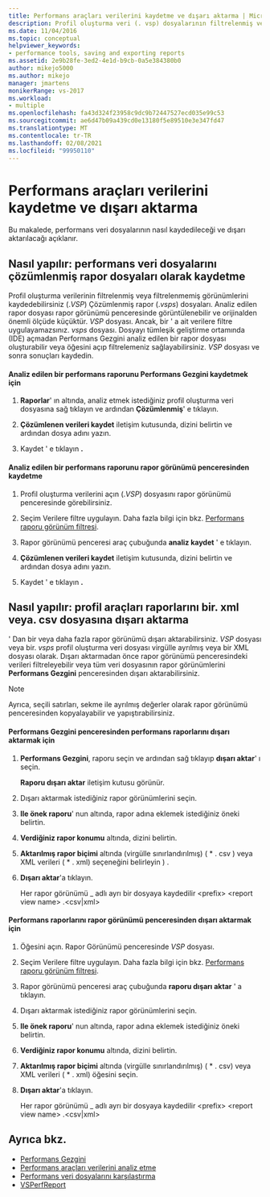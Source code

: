 ```yaml
---
title: Performans araçları verilerini kaydetme ve dışarı aktarma | Microsoft Docs
description: Profil oluşturma veri (. vsp) dosyalarının filtrelenmiş veya filtrelenmemiş görünümlerini çözümlenen rapor (. vsps) dosyaları olarak nasıl kaydedebileceğinizi öğrenin.
ms.date: 11/04/2016
ms.topic: conceptual
helpviewer_keywords:
- performance tools, saving and exporting reports
ms.assetid: 2e9b28fe-3ed2-4e1d-b9cb-0a5e384380b0
author: mikejo5000
ms.author: mikejo
manager: jmartens
monikerRange: vs-2017
ms.workload:
- multiple
ms.openlocfilehash: fa43d324f23958c9dc9b72447527ecd035e99c53
ms.sourcegitcommit: ae6d47b09a439cd0e13180f5e89510e3e347fd47
ms.translationtype: MT
ms.contentlocale: tr-TR
ms.lasthandoff: 02/08/2021
ms.locfileid: "99950110"
---
```

# <a name="save-and-export-performance-tools-data"></a>Performans araçları verilerini kaydetme ve dışarı aktarma
Bu makalede, performans veri dosyalarının nasıl kaydedileceği ve dışarı aktarılacağı açıklanır.

## <a name="how-to-save-performance-data-files-as-analyzed-report-files"></a>Nasıl yapılır: performans veri dosyalarını çözümlenmiş rapor dosyaları olarak kaydetme
 Profil oluşturma verilerinin filtrelenmiş veya filtrelenmemiş görünümlerini kaydedebilirsiniz (.*VSP*) Çözümlenmiş rapor (.*vsps*) dosyaları. Analiz edilen rapor dosyası rapor görünümü penceresinde görüntülenebilir ve orijinalden önemli ölçüde küçüktür. *VSP* dosyası. Ancak, bir ' a ait verilere filtre uygulayamazsınız. *vsps* dosyası. Dosyayı tümleşik geliştirme ortamında (IDE) açmadan Performans Gezgini analiz edilen bir rapor dosyası oluşturabilir veya öğesini açıp filtrelemeniz sağlayabilirsiniz. *VSP* dosyası ve sonra sonuçları kaydedin.

#### <a name="to-save-an-analyzed-performance-report-from-the-performance-explorer"></a>Analiz edilen bir performans raporunu Performans Gezgini kaydetmek için

1. **Raporlar**' ın altında, analiz etmek istediğiniz profil oluşturma veri dosyasına sağ tıklayın ve ardından **Çözümlenmiş**' e tıklayın.

2. **Çözümlenen verileri kaydet** iletişim kutusunda, dizini belirtin ve ardından dosya adını yazın.

3. Kaydet ' e tıklayın **.**

#### <a name="to-save-an-analyzed-performance-report-from-the-report-view-window"></a>Analiz edilen bir performans raporunu rapor görünümü penceresinden kaydetme

1. Profil oluşturma verilerini açın (.*VSP*) dosyasını rapor görünümü penceresinde görebilirsiniz.

2. Seçim Verilere filtre uygulayın. Daha fazla bilgi için bkz. [Performans raporu görünüm filtresi](../profiling/performance-report-view-filter.md).

3. Rapor görünümü penceresi araç çubuğunda **analiz kaydet** ' e tıklayın.

4. **Çözümlenen verileri kaydet** iletişim kutusunda, dizini belirtin ve ardından dosya adını yazın.

5. Kaydet ' e tıklayın **.**

## <a name="how-to-export-profiling-tools-reports-to-an-xml-or-csv-file"></a>Nasıl yapılır: profil araçları raporlarını bir. xml veya. csv dosyasına dışarı aktarma
 ' Dan bir veya daha fazla rapor görünümü dışarı aktarabilirsiniz. *VSP* dosyası veya bir. *vsps* profil oluşturma veri dosyası virgülle ayrılmış veya bir XML dosyası olarak. Dışarı aktarmadan önce rapor görünümü penceresindeki verileri filtreleyebilir veya tüm veri dosyasının rapor görünümlerini **Performans Gezgini** penceresinden dışarı aktarabilirsiniz.

> [!NOTE]
> Ayrıca, seçili satırları, sekme ile ayrılmış değerler olarak rapor görünümü penceresinden kopyalayabilir ve yapıştırabilirsiniz.

#### <a name="to-export-performance-reports-from-the-performance-explorer-window"></a>Performans Gezgini penceresinden performans raporlarını dışarı aktarmak için

1. **Performans Gezgini**, raporu seçin ve ardından sağ tıklayıp **dışarı aktar**' ı seçin.

     **Raporu dışarı aktar** iletişim kutusu görünür.

2. Dışarı aktarmak istediğiniz rapor görünümlerini seçin.

3. **Ile önek raporu**' nun altında, rapor adına eklemek istediğiniz öneki belirtin.

4. **Verdiğiniz rapor konumu** altında, dizini belirtin.

5. **Aktarılmış rapor biçimi** altında (virgülle sınırlandırılmış) ( \* . csv \) veya XML verileri ( \* . xml) seçeneğini belirleyin \) .

6. **Dışarı aktar**'a tıklayın.

     Her rapor görünümü _ adlı ayrı bir dosyaya kaydedilir \<prefix> \<report view name> .\<csv&#124;xml>

#### <a name="to-export-performance-reports-from-the-report-view-window"></a>Performans raporlarını rapor görünümü penceresinden dışarı aktarmak için

1. Öğesini açın. Rapor Görünümü penceresinde *VSP* dosyası.

2. Seçim Verilere filtre uygulayın. Daha fazla bilgi için bkz. [Performans raporu görünüm filtresi](../profiling/performance-report-view-filter.md).

3. Rapor görünümü penceresi araç çubuğunda **raporu dışarı aktar** ' a tıklayın.

4. Dışarı aktarmak istediğiniz rapor görünümlerini seçin.

5. **Ile önek raporu**' nun altında, rapor adına eklemek istediğiniz öneki belirtin.

6. **Verdiğiniz rapor konumu** altında, dizini belirtin.

7. **Aktarılmış rapor biçimi** altında (virgülle sınırlandırılmış) ( \* . csv) veya XML verileri ( \* . xml) öğesini seçin.

8. **Dışarı aktar**'a tıklayın.

     Her rapor görünümü _ adlı ayrı bir dosyaya kaydedilir \<prefix> \<report view name> .\<csv&#124;xml>

## <a name="see-also"></a>Ayrıca bkz.
- [Performans Gezgini](../profiling/performance-explorer.md)
- [Performans araçları verilerini analiz etme](../profiling/analyzing-performance-tools-data.md)
- [Performans veri dosyalarını karşılaştırma](../profiling/comparing-performance-data-files.md)
- [VSPerfReport](../profiling/vsperfreport.md)
